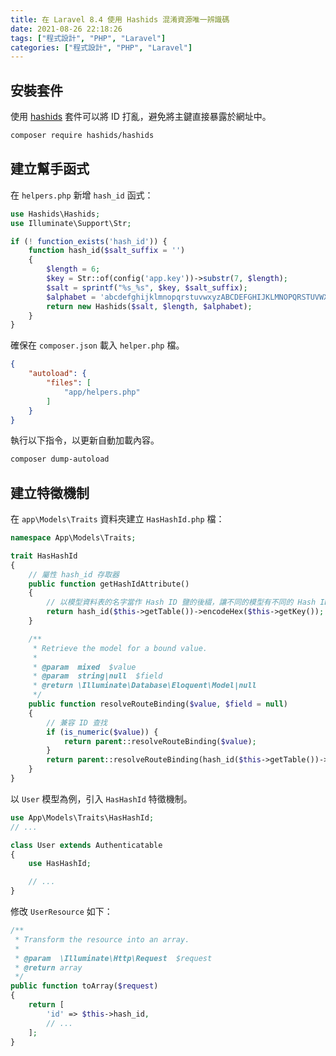 ```yaml
---
title: 在 Laravel 8.4 使用 Hashids 混淆資源唯一辨識碼
date: 2021-08-26 22:18:26
tags: ["程式設計", "PHP", "Laravel"]
categories: ["程式設計", "PHP", "Laravel"]
---
```


## 安裝套件

使用 [hashids](https://github.com/vinkla/hashids) 套件可以將 ID 打亂，避免將主鍵直接暴露於網址中。

```BASH
composer require hashids/hashids
```

## 建立幫手函式

在 `helpers.php` 新增 `hash_id` 函式：

```PHP
use Hashids\Hashids;
use Illuminate\Support\Str;

if (! function_exists('hash_id')) {
    function hash_id($salt_suffix = '')
    {
        $length = 6;
        $key = Str::of(config('app.key'))->substr(7, $length);
        $salt = sprintf("%s_%s", $key, $salt_suffix);
        $alphabet = 'abcdefghijklmnopqrstuvwxyzABCDEFGHIJKLMNOPQRSTUVWXYZ';
        return new Hashids($salt, $length, $alphabet);
    }
}
```

確保在 `composer.json` 載入 `helper.php` 檔。

```JSON
{
    "autoload": {
        "files": [
            "app/helpers.php"
        ]
    }
}
```

執行以下指令，以更新自動加載內容。

```BASH
composer dump-autoload
```

## 建立特徵機制

在 `app\Models\Traits` 資料夾建立 `HasHashId.php` 檔：

```PHP
namespace App\Models\Traits;

trait HasHashId
{
    // 屬性 hash_id 存取器
    public function getHashIdAttribute()
    {
        // 以模型資料表的名字當作 Hash ID 鹽的後綴，讓不同的模型有不同的 Hash ID
        return hash_id($this->getTable())->encodeHex($this->getKey());
    }

    /**
     * Retrieve the model for a bound value.
     *
     * @param  mixed  $value
     * @param  string|null  $field
     * @return \Illuminate\Database\Eloquent\Model|null
     */
    public function resolveRouteBinding($value, $field = null)
    {
        // 兼容 ID 查找
        if (is_numeric($value)) {
            return parent::resolveRouteBinding($value);
        }
        return parent::resolveRouteBinding(hash_id($this->getTable())->decodeHex($value));
    }
}
```

以 `User` 模型為例，引入 `HasHashId` 特徵機制。

```PHP
use App\Models\Traits\HasHashId;
// ...

class User extends Authenticatable
{
    use HasHashId;

    // ...
}
```

修改 `UserResource` 如下：

```PHP
/**
 * Transform the resource into an array.
 *
 * @param  \Illuminate\Http\Request  $request
 * @return array
 */
public function toArray($request)
{
    return [
        'id' => $this->hash_id,
        // ...
    ];
}
```
